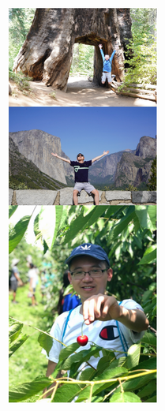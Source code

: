 <img align="right" src="/assets/img/yosemite_tree.JPG" alt="" width="300">

<img align="right" src="/assets/img/yosemite_mountain.JPG" alt="" width="300">

<img align="right" src="/assets/img/cherry.JPG" alt="" width="300">

<img align="right" src="/assets/img/My Post.png" alt="" width="700">
